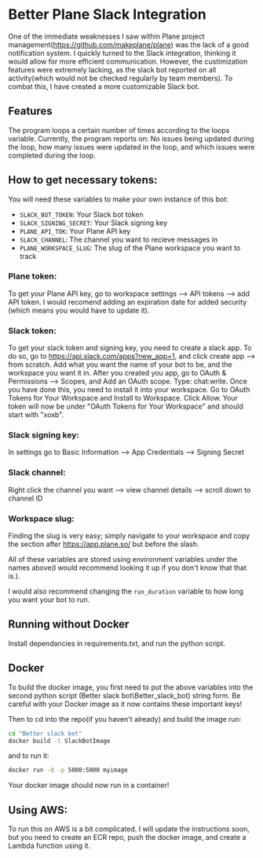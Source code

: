 # Better Plane Slack Integration		
 One of the immediate weaknesses I saw within Plane project management(https://github.com/makeplane/plane) was the lack of a good notification system. I quickly turned to the Slack integration, thinking it would allow for more efficient communication. However, the custimization features were extremely lacking, as the slack bot reported on all activity(which would not be checked regularly by team members). To combat this, I have created a more customizable Slack bot.  
## Features
The program loops a certain number of times according to the loops variable. Currently, the program reports on: No issues being updated during the loop, how many issues were updated in the loop, and which issues were completed during the loop.
## How to get necessary tokens:
You will need these variables to make your own instance of this bot:
 - `SLACK_BOT_TOKEN`: Your Slack bot token
 - `SLACK_SIGNING_SECRET`: Your Slack signing key
 - `PLANE_API_TOK`: Your Plane API key
 - `SLACK_CHANNEL`: The channel you want to recieve messages in
 - `PLANE_WORKSPACE_SLUG`: The slug of the Plane workspace you want to track
### Plane token:
To get your Plane API key, go to workspace settings --> API tokens --> add API token. I would recomend adding an expiration date for added security (which means you would have to update it).
### Slack token:
To get your slack token and signing key, you need to create a slack app. To do so, go to https://api.slack.com/apps?new_app=1, and click create app --> from scratch. Add what you want the name of your bot to be, and the workspace you want it in. After you created you app, go to OAuth & Permissions --> Scopes, and Add an OAuth scope. Type: chat:write. Once you have done this, you need to install it into your workspace. Go to OAuth Tokens for Your Workspace and Install to Workspace. Click Allow. Your token will now be under "OAuth Tokens for Your Workspace" and should start with "xoxb".
### Slack signing key:
In settings go to Basic Information --> App Credentials --> Signing Secret
### Slack channel:
Right click the channel you want --> view channel details --> scroll down to channel ID
### Workspace slug:
Finding the slug is very easy; simply navigate to your workspace and copy the section after https://app.plane.so/ but before the slash.


All of these variables are stored using environment variables under the names above(I would recommend looking it up if you don't know that that is.). 

I would also recommend changing the `run_duration` variable to how long you want your bot to run.

## Running without Docker
Install dependancies in requirements.txt, and run the python script. 
## Docker 
 To build the docker image, you first need to put the above variables into the second python script (Better slack bot\Better_slack_bot) string form. Be careful with your Docker image as it now contains these important keys!

 Then to cd into the repo(if you haven't already) and build the image run: 
```bash
cd "Better slack bot"
docker build -t SlackBotImage
```
and to run it:
```bash
docker run -d -p 5000:5000 myimage
```
Your docker image should now run in a container!

## Using AWS:
To run this on AWS is a bit complicated. I will update the instructions soon, but you need to create an ECR repo, push the docker image, and create a Lambda function using it. 